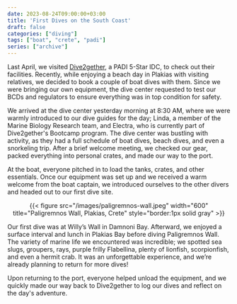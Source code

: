 ```yaml
---
date: 2023-08-24T09:00:00+03:00
title: 'First Dives on the South Coast'
draft: false
categories: ["diving"]
tags: ["boat", "crete", "padi"]
series: ["archive"]
---
```


Last April, we visited [Dive2gether][1], a PADI 5-Star IDC, to check out their facilities. Recently, while enjoying a beach day in Plakias with visiting relatives, we decided to book a couple of boat dives with them. Since we were bringing our own equipment, the dive center requested to test our BCDs and regulators to ensure everything was in top condition for safety.

We arrived at the dive center yesterday morning at 8:30 AM, where we were warmly introduced to our dive guides for the day; Linda, a member of the Marine Biology Research team, and Electra, who is currently part of Dive2gether's Bootcamp program. The dive center was bustling with activity, as they had a full schedule of boat dives, beach dives, and even a snorkeling trip. After a brief welcome meeting, we checked our gear, packed everything into personal crates, and made our way to the port.

At the boat, everyone pitched in to load the tanks, crates, and other essentials. Once our equipment was set up and we received a warm welcome from the boat captain, we introduced ourselves to the other divers and headed out to our first dive site.

<center>{{< figure src="/images/paligremnos-wall.jpeg" width="600" title="Paligremnos Wall, Plakias, Crete" style="border:1px solid gray" >}}</center>

Our first dive was at Willy’s Wall in Damnoni Bay. Afterward, we enjoyed a surface interval and lunch in Plakias Bay before diving Paligremnos Wall. The variety of marine life we encountered was incredible; we spotted sea slugs, groupers, rays, purple frilly Flabellina, plenty of lionfish, scorpionfish, and even a hermit crab. It was an unforgettable experience, and we’re already planning to return for more dives!

Upon returning to the port, everyone helped unload the equipment, and we quickly made our way back to Dive2gether to log our dives and reflect on the day's adventure.

[1]: https://www.dive2gether.com